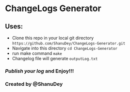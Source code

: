# ChangeLogs Generator

## Uses:
 - Clone this repo in your local git directory `https://github.com/ShanuDey/ChangeLogs-Generator.git`
 - Navigate into this directory `cd ChangeLogs-Generator`
 - run make command `make`
 - Changelog file will generate `outputLog.txt`

### *Publish your log* and Enjoy!!!
 
 ### Created by @ShanuDey
